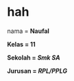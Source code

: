 # hah
<p> nama = <b>Naufal </p>
<p>Kelas = <b>11</p></b>
<p>Sekolah = <i>Smk SA</p></i>
<p>Jurusan = <i>RPL/PPLG</p></i>
